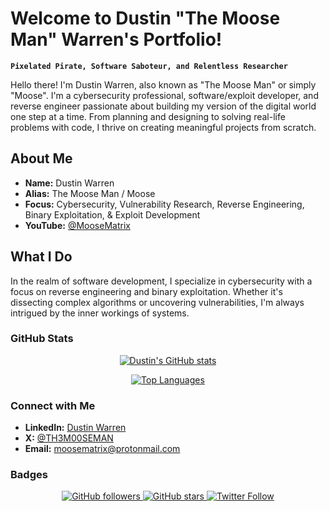 # Welcome to Dustin "The Moose Man" Warren's Portfolio!
**`Pixelated Pirate, Software Saboteur, and Relentless Researcher`**

Hello there! I'm Dustin Warren, also known as "The Moose Man" or simply "Moose". I'm a cybersecurity professional, software/exploit developer, and reverse engineer passionate about building my version of the digital world one step at a time. From planning and designing to solving real-life problems with code, I thrive on creating meaningful projects from scratch.

## About Me
- **Name:** Dustin Warren
- **Alias:** The Moose Man / Moose
- **Focus:** Cybersecurity, Vulnerability Research, Reverse Engineering, Binary Exploitation, & Exploit Development
- **YouTube:** [@MooseMatrix](https://www.youtube.com/@MooseMatrix)

## What I Do
In the realm of software development, I specialize in cybersecurity with a focus on reverse engineering and binary exploitation. Whether it's dissecting complex algorithms or uncovering vulnerabilities, I'm always intrigued by the inner workings of systems.

### GitHub Stats

<p align="center">
  <a href="https://github.com/THE-MOOSE-MAN">
    <img src="https://github-readme-stats.vercel.app/api?username=THE-MOOSE-MAN&show_icons=true&theme=material-palenight&title_color=c792ea&icon_color=89ddff&text_color=a6accd&bg_color=292d3e" alt="Dustin's GitHub stats" />
  </a>
</p>

<p align="center">
  <a href="https://github.com/THE-MOOSE-MAN">
    <img src="https://github-readme-stats.vercel.app/api/top-langs/?username=THE-MOOSE-MAN&layout=compact&theme=material-palenight&title_color=c792ea&icon_color=89ddff&text_color=a6accd&bg_color=292d3e" alt="Top Languages" />
  </a>
</p>

### Connect with Me

- **LinkedIn:** [Dustin Warren](https://www.linkedin.com/in/moosematrix/)
- **X:** [@TH3M00SEMAN](https://x.com/TH3M00SEMAN)
- **Email:** moosematrix@protonmail.com

### Badges

<p align="center">
  <a href="https://github.com/THE-MOOSE-MAN">
    <img src="https://img.shields.io/github/followers/THE-MOOSE-MAN?style=social" alt="GitHub followers" />
  </a>
  <a href="https://github.com/THE-MOOSE-MAN">
    <img src="https://img.shields.io/github/stars/THE-MOOSE-MAN?style=social" alt="GitHub stars" />
  </a>
  <a href="https://x.com/TH3M00SEMAN">
    <img src="https://img.shields.io/twitter/follow/TH3M00SEMAN?style=social" alt="Twitter Follow" />
  </a>
</p>
